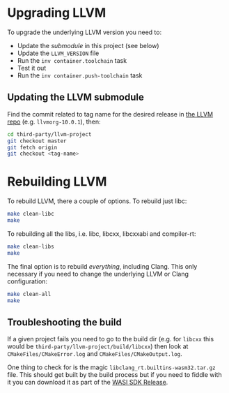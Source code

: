 # Upgrading LLVM

To upgrade the underlying LLVM version you need to:

- Update the _submodule_ in this project (see below)
- Update the `LLVM_VERSION` file
- Run the `inv container.toolchain` task
- Test it out
- Run the `inv container.push-toolchain` task

## Updating the LLVM submodule

Find the commit related to tag name for the desired release in
[the LLVM repo](https://github.com/llvm/llvm-project/releases) (e.g.
`llvmorg-10.0.1`), then:

```bash
cd third-party/llvm-project
git checkout master
git fetch origin
git checkout <tag-name>
```

# Rebuilding LLVM

To rebuild LLVM, there a couple of options. To rebuild just libc:

```bash
make clean-libc
make
```

To rebuilding all the libs, i.e. libc, libcxx, libcxxabi and
compiler-rt:

```bash
make clean-libs
make
```

The final option is to rebuild _everything_, including Clang. This only
necessary if you need to change the underlying LLVM or Clang configuration:

```bash
make clean-all
make
```

## Troubleshooting the build

If a given project fails you need to go to the build dir (e.g. for `libcxx` this
would be `third-party/llvm-project/build/libcxx`) then look at
`CMakeFiles/CMakeError.log` and `CMakeFiles/CMakeOutput.log`.

One thing to check for is the magic `libclang_rt.builtins-wasm32.tar.gz` file.
This should get built by the build process but if you need to fiddle with it you
can download it as part of the [WASI SDK
Release](https://github.com/CraneStation/wasi-sdk/releases).
